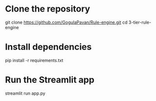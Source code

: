 # Clone the repository
git clone https://github.com/GogulaPavan/Rule-engine.git
cd 3-tier-rule-engine

# Install dependencies
pip install -r requirements.txt

# Run the Streamlit app
streamlit run app.py
